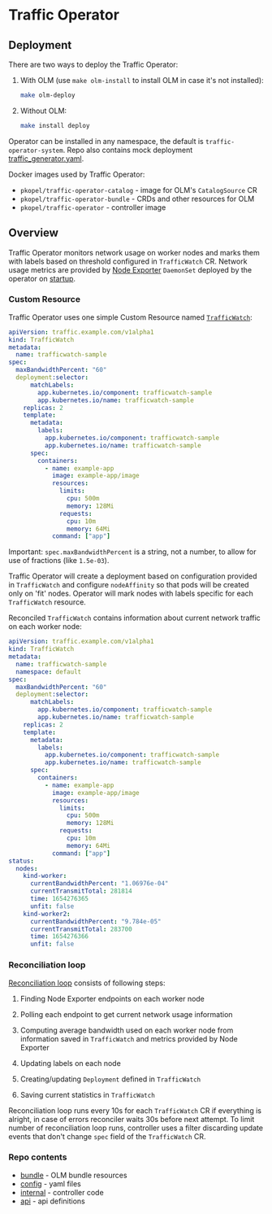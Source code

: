 # Traffic Operator

## Deployment

There are two ways to deploy the Traffic Operator:

1. With OLM (use `make olm-install` to install OLM in case it's not installed):

    ```sh
    make olm-deploy
    ```

2. Without OLM:

    ```sh
    make install deploy
    ```

Operator can be installed in any namespace, the default is `traffic-operator-system`.
Repo also contains mock deployment [traffic_generator.yaml](config/samples/traffic_generator.yaml).

Docker images used by Traffic Operator:

- `pkopel/traffic-operator-catalog` - image for OLM's `CatalogSource` CR
- `pkopel/traffic-operator-bundle` - CRDs and other resources for OLM
- `pkopel/traffic-operator` - controller image

## Overview

Traffic Operator monitors network usage on worker nodes and marks them with labels based
on threshold configured in `TrafficWatch` CR. Network usage metrics are provided by
[Node Exporter](https://prometheus.io/docs/guides/node-exporter/) `DaemonSet` deployed by
the operator on [startup](internal/initializers/node_exporter.go).

### Custom Resource

Traffic Operator uses one simple Custom Resource named [`TrafficWatch`](config/samples/traffic_v1alpha1_trafficwatch.yaml):

```yaml
apiVersion: traffic.example.com/v1alpha1
kind: TrafficWatch
metadata:
  name: trafficwatch-sample
spec:
  maxBandwidthPercent: "60"
  deployment:selector:
      matchLabels:
        app.kubernetes.io/component: trafficwatch-sample
        app.kubernetes.io/name: trafficwatch-sample
    replicas: 2
    template:
      metadata:
        labels:
          app.kubernetes.io/component: trafficwatch-sample
          app.kubernetes.io/name: trafficwatch-sample
      spec:
        containers:
          - name: example-app
            image: example-app/image
            resources:
              limits:
                cpu: 500m
                memory: 128Mi
              requests:
                cpu: 10m
                memory: 64Mi
            command: ["app"]
```

Important: `spec.maxBandwidthPercent` is a string, not a number, to allow for use of fractions (like `1.5e-03`).

Traffic Operator will create a deployment based on configuration provided in `TrafficWatch`
and configure `nodeAffinity` so that pods will be created only on 'fit' nodes. Operator will mark
nodes with labels specific for each `TrafficWatch` resource.

Reconciled `TrafficWatch` contains information about current network traffic on each worker node:

```yaml
apiVersion: traffic.example.com/v1alpha1
kind: TrafficWatch
metadata:
  name: trafficwatch-sample
  namespace: default
spec:
  maxBandwidthPercent: "60"
  deployment:selector:
      matchLabels:
        app.kubernetes.io/component: trafficwatch-sample
        app.kubernetes.io/name: trafficwatch-sample
    replicas: 2
    template:
      metadata:
        labels:
          app.kubernetes.io/component: trafficwatch-sample
          app.kubernetes.io/name: trafficwatch-sample
      spec:
        containers:
          - name: example-app
            image: example-app/image
            resources:
              limits:
                cpu: 500m
                memory: 128Mi
              requests:
                cpu: 10m
                memory: 64Mi
            command: ["app"]
status:
  nodes:
    kind-worker:
      currentBandwidthPercent: "1.06976e-04"
      currentTransmitTotal: 281814
      time: 1654276365
      unfit: false
    kind-worker2:
      currentBandwidthPercent: "9.784e-05"
      currentTransmitTotal: 283700
      time: 1654276366
      unfit: false
```

### Reconciliation loop

[Reconciliation loop](internal/controllers/trafficwatch_controller.go) consists of following steps:

1. Finding Node Exporter endpoints on each worker node

2. Polling each endpoint to get current network usage information

3. Computing average bandwidth used on each worker node from information saved in `TrafficWatch` and metrics provided by Node Exporter

4. Updating labels on each node

5. Creating/updating `Deployment` defined in `TrafficWatch`

6. Saving current statistics in `TrafficWatch`

Reconciliation loop runs every 10s for each `TrafficWatch` CR if everything is alright, in case of errors reconciler waits 30s before next attempt.
To limit number of reconciliation loop runs, controller uses a filter discarding update events that don't change `spec` field of the `TrafficWatch` CR.

### Repo contents

- [bundle](bundle) - OLM bundle resources
- [config](config) - yaml files
- [internal](internal) - controller code
- [api](api/v1alpha1/) - api definitions
